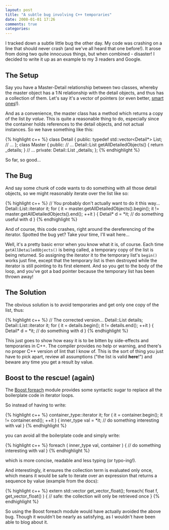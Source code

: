 ```yaml
---
layout: post
title: "A subtle bug involving C++ temporaries"
date: 2008-01-01 17:26
comments: true
categories: 
---
```


I tracked down a subtle little bug the other day.  My code was crashing on a line that should never crash (and we've all heard that one before!).  It arose from doing two quite innocuous things, but when combined - disaster!  I decided to write it up as an example to my 3 readers and Google.

## The Setup

Say you have a Master-Detail relationship between two classes, whereby the master object has a 1:N relationship with the detail objects, and thus has a collection of them.  Let's say it's a vector of pointers (or even better, <a href="http://www.boost.org/">smart ones</a>!).

And as a convenience, the master class has a method which returns a copy of the list <i>by value</i>.  This is quite a reasonable thing to do, especially since the container holds references to the detail objects, and not actual instances.  So we have something like this:

{% highlight c++ %}
class Detail
{
    public:
        typedef std::vector<Detail*> List;
    // ...
};
class Master
{
  public:
    // ...
    Detail::List getAllDetailedObjects()
    {
        return _details;
    }
    // ...
  private:
    Detail::List _details;
};
{% endhighlight %}

So far, so good...

## The Bug

And say some chunk of code wants to do something with all those detail objects, so we might reasonably iterate over the list like so:

{% highlight c++ %}
// You probably don't actually want to do it this way...
Detail::List::iterator it;
for ( it = master.getAllDetailedObjects().begin();
      it != master.getAllDetailedObjects().end();
      ++it )
{
    Detail* d = *it;
    // do something useful with d
}
{% endhighlight %}

And of course, this code crashes, right around the dereferencing of the iterator.  Spotted the bug yet?  Take your time, I'll wait here...

Well, it's a pretty basic error when you know what it is, of course.  Each time `getAllDetailedObjects()` is being called, a temporary copy of the list is being returned.  So assigning the iterator it to the temporary list's `begin()` works just fine, except that the temporary list is then destroyed while the iterator is still pointing to its first element.  And so you get to the body of the loop, and you've got a bad pointer because the temporary list has been thrown away!

## The Solution

The obvious solution is to avoid temporaries and get only one copy of the list, thus:

{% highlight c++ %}
// The corrected version...
Detail::List details;
Detail::List::iterator it;
for ( it = details.begin();
      it != details.end();
      ++it )
{
    Detail* d = *it;
    // do something with d
}
{% endhighlight %}

This just goes to show how easy it is to be bitten by side-effects and temporaries in C++.  The compiler provides no help or warning, and there's no proper C++ version of lint that I know of.  This is the sort of thing you just have to pick apart, review all assumptions ("the list is valid <b>here</b>!") and beware any time you get a result by value.

## Boost to the rescue! (again)

The <a href="http://www.boost.org/doc/html/foreach.html">Boost foreach</a> module provides some syntactic sugar to replace all the boilerplate code in iterator loops.  

So instead of having to write:

{% highlight c++ %}
container_type::iterator it;
for ( it = container.begin(); it != container.end(); ++it )
{
    inner_type val = *it;
    // do something interesting with val
}
{% endhighlight %}

you can avoid all the boilerplate code and simply write:

{% highlight c++ %}
foreach ( inner_type val, container )
{
    // do something interesting with val
}
{% endhighlight %}

which is more concise, readable and less typing (or typo-ing!).

And interestingly, it ensures the collection term is evaluated only once, which means it would be safe to iterate over an expression that returns a sequence by value (example from the docs):

{% highlight c++ %}
extern std::vector<float> get_vector_float();
foreach( float f, get_vector_float() )
{
  // safe: the collection will only be retrieved once
}
{% endhighlight %}

So using the Boost foreach module would have actually avoided the above bug.  Though it wouldn't be nearly as satisfying, as I wouldn't have been able to blog about it.
